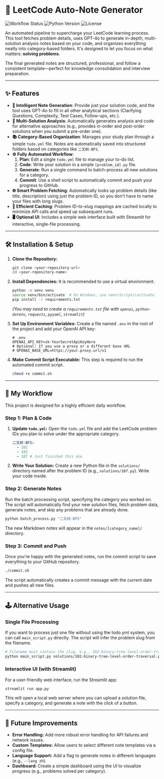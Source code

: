 # 🤖 LeetCode Auto-Note Generator

![Workflow Status](https://img.shields.io/badge/status-active-brightgreen)
![Python Version](https://img.shields.io/badge/python-3.8%2B-blue)
![License](https://img.shields.io/badge/license-MIT-lightgrey)

An automated pipeline to supercharge your LeetCode learning process. This tool fetches problem details, uses GPT-4o to generate in-depth, multi-solution analysis notes based on your code, and organizes everything neatly into category-based folders. It's designed to let you focus on what matters: **solving problems**.

The final generated notes are structured, professional, and follow a consistent template—perfect for knowledge consolidation and interview preparation.

---

## ✨ Features

- **🧠 Intelligent Note Generation**: Provide just your solution code, and the tool uses GPT-4o to fill in all other analytical sections (Clarifying Questions, Complexity, Test Cases, Follow-ups, etc.).
- **🚀 Multi-Solution Analysis**: Automatically generates analysis and code for alternative approaches (e.g., provides in-order and post-order solutions when you submit a pre-order one).
- **📚 Category-Based Organization**: Manages your study plan through a simple `todo.yml` file. Notes are automatically saved into structured folders based on categories like `二叉树-BFS`.
- **⚙️ Fully Automated Workflow**:
    1. **Plan**: Edit a single `todo.yml` file to manage your to-do list.
    2. **Code**: Write your solution in a simple `[problem_id].py` file.
    3. **Generate**: Run a single command to batch-process all new solutions for a category.
    4. **Commit**: Use a shell script to automatically commit and push your progress to GitHub.
- **🌐 Smart Problem Fetching**: Automatically looks up problem details (like title, description) using just the problem ID, so you don't have to name your files with long slugs.
- **💨 Efficient Caching**: Problem ID-to-slug mappings are cached locally to minimize API calls and speed up subsequent runs.
- **🖥️ Optional UI**: Includes a simple web interface built with Streamlit for interactive, single-file processing.

---

## 🛠️ Installation & Setup

1. **Clone the Repository:**
    ```bash
    git clone <your-repository-url>
    cd <your-repository-name>
    ```

2. **Install Dependencies:**
    It is recommended to use a virtual environment.
    ```bash
    python -m venv venv
    source venv/bin/activate  # On Windows, use venv\Scripts\activate
    pip install -r requirements.txt
    ```
    *(You may need to create a `requirements.txt` file with `openai`, `python-dotenv`, `requests`, `pyyaml`, `streamlit`)*

3. **Set Up Environment Variables:**
    Create a file named `.env` in the root of the project and add your OpenAI API key:
    ```
    # .env
    OPENAI_API_KEY=sk-YourSecretApiKeyHere
    # Optional: If you use a proxy or a different base URL
    # OPENAI_BASE_URL=https://your.proxy.url/v1
    ```

4. **Make Commit Script Executable:**
    This step is required to run the automated commit script.
    ```bash
    chmod +x commit.sh
    ```

---

## 🚀 My Workflow

This project is designed for a highly efficient daily workflow.

### Step 1: Plan & Code

1. **Update `todo.yml`:** Open the `todo.yml` file and add the LeetCode problem IDs you plan to solve under the appropriate category.
    ```yaml
    二叉树-BFS:
      - 102
      - 103
      - 107 # Just finished this one
    ```
2. **Write Your Solution:** Create a new Python file in the `solutions/` directory named after the problem ID (e.g., `solutions/107.py`). Write your code inside.

### Step 2: Generate Notes

Run the batch processing script, specifying the category you worked on. The script will automatically find your new solution files, fetch problem data, generate notes, and skip any problems that are already done.

```bash
python batch_process.py "二叉树-BFS"
```

The new Markdown notes will appear in the `notes/[category_name]/` directory.

### Step 3: Commit and Push

Once you're happy with the generated notes, run the commit script to save everything to your GitHub repository.

```bash
./commit.sh
```

The script automatically creates a commit message with the current date and pushes all new files.

---

## 🕹️ Alternative Usage

### Single File Processing
If you want to process just one file without using the todo.yml system, you can call `main_script.py` directly. The script will infer the problem slug from the filename.

```bash
# Filename must contain the slug, e.g., 102-binary-tree-level-order-traversal.py
python main_script.py solutions/102-binary-tree-level-order-traversal.py --category "二叉树-BFS"
```

### Interactive UI (with Streamlit)
For a user-friendly web interface, run the Streamlit app:

```bash
streamlit run app.py
```

This will open a local web server where you can upload a solution file, specify a category, and generate a note with the click of a button.

---

## 🔮 Future Improvements
- **Error Handling:** Add more robust error handling for API failures and network issues.
- **Custom Templates:** Allow users to select different note templates via a config file.
- **Language Support:** Add a flag to generate notes in different languages (e.g., `--lang zh`).
- **Dashboard:** Create a simple dashboard using the UI to visualize progress (e.g., problems solved per category).